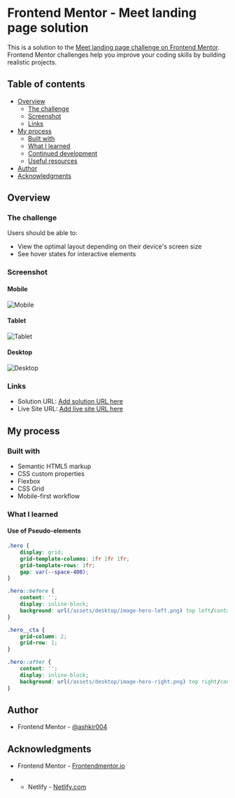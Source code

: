 # Frontend Mentor - Meet landing page solution

This is a solution to the [Meet landing page challenge on Frontend Mentor](https://www.frontendmentor.io/challenges/meet-landing-page-rbTDS6OUR). Frontend Mentor challenges help you improve your coding skills by building realistic projects. 

## Table of contents

- [Overview](#overview)
  - [The challenge](#the-challenge)
  - [Screenshot](#screenshot)
  - [Links](#links)
- [My process](#my-process)
  - [Built with](#built-with)
  - [What I learned](#what-i-learned)
  - [Continued development](#continued-development)
  - [Useful resources](#useful-resources)
- [Author](#author)
- [Acknowledgments](#acknowledgments)

## Overview

### The challenge

Users should be able to:

- View the optimal layout depending on their device's screen size
- See hover states for interactive elements

### Screenshot

#### Mobile
![Mobile](./assets/mobile/mobile_screenshot.png)
#### Tablet
![Tablet](./assets/tablet/tablet_screenshot.png)
#### Desktop
![Desktop](./assets/desktop/desktop_screenshot.png)


### Links

- Solution URL: [Add solution URL here](https://your-solution-url.com)
- Live Site URL: [Add live site URL here](https://your-live-site-url.com)

## My process

### Built with

- Semantic HTML5 markup
- CSS custom properties
- Flexbox
- CSS Grid
- Mobile-first workflow


### What I learned

#### Use of Pseudo-elements

```css
.hero {
    display: grid;
    grid-template-columns: 1fr 1fr 1fr;
    grid-template-rows: 1fr;
    gap: var(--space-400);
}

.hero::before {
    content: '';
    display: inline-block;
    background: url(/assets/desktop/image-hero-left.png) top left/contain no-repeat;
}

.hero__cta {
    grid-column: 2;
    grid-row: 1;
}

.hero::after {
    content: '';
    display: inline-block;
    background: url(/assets/desktop/image-hero-right.png) top right/contain no-repeat;
}
```

## Author

- Frontend Mentor - [@ashkir004](https://www.frontendmentor.io/profile/ashkir004)



## Acknowledgments

- Frontend Mentor - [Frontendmentor.io](https://www.frontendmentor.io/)

- - Netlify - [Netlify.com](https://www.netlify.com/)

